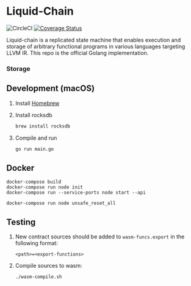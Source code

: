 # Liquid-Chain
![CircleCI](https://img.shields.io/circleci/build/github/QuoineFinancial/liquid-chain?token=e85c411e0b51db1e0abac60f493c5fb59333c8c1)
[![Coverage Status](https://coveralls.io/repos/github/QuoineFinancial/liquid-chain/badge.svg?branch=master&t=GijoWa)](https://coveralls.io/github/QuoineFinancial/liquid-chain?branch=master)

Liquid-chain is a replicated state machine that enables execution and storage of arbitrary functional programs in various languages targeting LLVM IR.
This repo is the official Golang implementation.

### Storage

## Development (macOS)

1. Install [Homebrew](https://brew.sh)
2. Install rocksdb

    ```bash
    brew install rocksdb
    ```

3. Compile and run

    ```bash
    go run main.go
    ```


## Docker

```
docker-compose build
docker-compose run node init
docker-compose run --service-ports node start --api
```

```
docker-compose run node unsafe_reset_all
```



## Testing

1. New contract sources should be added to `wasm-funcs.export` in the following format:

   `<path>=<export-functions>`

2. Compile sources to wasm:

   ```bash
   ./wasm-compile.sh
   ```

   

